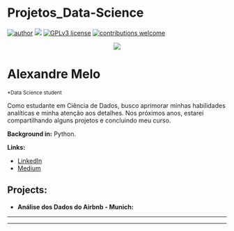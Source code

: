# Projetos_Data-Science
[![author](https://img.shields.io/badge/author-alemelo11-red.svg)](https://www.linkedin.com/in/alemelo10) [![](https://img.shields.io/badge/python-3.12.2+-blue.svg)](https://www.python.org/downloads/release/python-365/) [![GPLv3 license](https://img.shields.io/badge/License-GPLv3-blue.svg)](http://perso.crans.org/besson/LICENSE.html) [![contributions welcome](https://img.shields.io/badge/contributions-welcome-brightgreen.svg?style=flat)](https://github.com/alemelo11/data_science/issues)


<p align="center">
  <img src="![banner](https://github.com/alemelo11/Projetos_Data-Science/assets/137203060/41e4e830-e065-441b-a0c1-902611cfe6ee)
" >
  
</p>

# Alexandre Melo
<sub>*Data Science student</sub>

Como estudante em Ciência de Dados, busco aprimorar minhas habilidades analíticas e minha atenção aos detalhes. Nos próximos anos, estarei compartilhando alguns projetos e concluindo meu curso.

**Background in:** Python.

**Links:**
* [LinkedIn](https://www.linkedin.com/in/alemelo11)
* [Medium](https://medium.com/)

## Projects:

* **Análise dos Dados do Airbnb - Munich:** 


---





---




